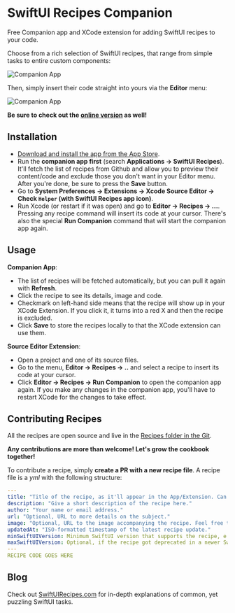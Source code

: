 # SwiftUI Recipes Companion

Free Companion app and XCode extension for adding SwiftUI recipes to your code.

Choose from a rich selection of SwiftUI recipes, that range from simple tasks to entire custom components:

![Companion App](https://github.com/globulus/swiftui-recipes-companion/blob/main/Images/companionApp.png?raw=true)

Then, simply insert their code straight into yours via the **Editor** menu:

![Companion App](https://github.com/globulus/swiftui-recipes-companion/blob/main/Images/editorExtension.png?raw=true)

**Be sure to check out the [online version](https://swiftuirecipes.com/companion) as well!**

## Installation

* [Download and install the app from the App Store](https://apps.apple.com/us/app/swiftui-recipes/id1579235956). 
* Run the **companion app first** (search **Applications -> SwiftUI Recipes**). It'll fetch the list of recipes from Github and allow you to preview their content/code and exclude those you don't want in your Editor menu. After you're done, be sure to press the **Save** button.
* Go to **System Preferences -> Extensions -> Xcode Source Editor -> Check `Helper` (with SwiftUI Recipes app icon)**.
* Run Xcode (or restart if it was open) and go to **Editor -> Recipes -> ...**. Pressing any recipe command will insert its code at your cursor. There's also the special **Run Companion** command that will start the companion app again.

## Usage

**Companion App**:
 
 * The list of recipes will be fetched automatically, but you can pull it again with **Refresh**.
 * Click the recipe to see its details, image and code.
 * Checkmark on left-hand side means that the recipe will show up in your XCode Extension. If you click it, it turns into a red X and then the recipe is excluded.
 * Click **Save** to store the recipes locally to that the XCode extension can use them.

**Source Editor Extension**:

 * Open a project and one of its source files.
 * Go to the menu, **Editor -> Recipes -> ..** and select a recipe to insert its code at your cursor.
 * Click **Editor -> Recipes -> Run Companion** to open the companion app again. If you make any changes in the companion app, you'll have to restart XCode for the changes to take effect.

## Contributing Recipes

All the recipes are open source and live in the [Recipes folder in the Git](https://github.com/globulus/swiftui-recipes-companion/tree/main/Recipes).

**Any contributions are more than welcome! Let's grow the cookbook together!**

To contribute a recipe, simply **create a PR with a new recipe file**. A recipe file is a *yml* with the following structure:

```yaml
---
title: "Title of the recipe, as it'll appear in the App/Extension. Can only contain slash / and parentheses () as special characters."
description: "Give a short description of the recipe here."
author: "Your name or email address."
url: "Optional, URL to more details on the subject."
image: "Optional, URL to the image accompanying the recipe. Feel free to include the image in the PR."
updatedAt: "ISO-formatted timestamp of the latest recipe update."
minSwiftUIVersion: Minimum SwiftUI version that supports the recipe, e.g 1, 2, 3
maxSwiftUIVersion: Optional, if the recipe got deprecated in a newer SwiftUI version.
---
RECIPE CODE GOES HERE
```

## Blog

Check out [SwiftUIRecipes.com](https://swiftuirecipes.com) for in-depth explanations of common, yet puzzling SwiftUI tasks.
